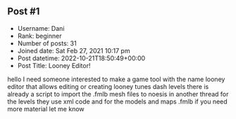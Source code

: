 ## Post #1
- Username: Dani
- Rank: beginner
- Number of posts: 31
- Joined date: Sat Feb 27, 2021 10:17 pm
- Post datetime: 2022-10-21T18:50:49+00:00
- Post Title: Looney Editor!

hello I need someone interested to make a game tool with the name looney editor that allows editing or creating looney tunes dash levels there is already a script to import the .fmlb mesh files to noesis in another thread
for the levels they use xml code and for the models and maps .fmlb if you need more material let me know
